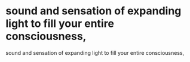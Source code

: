 # sound and sensation of expanding light to fill your entire consciousness,

sound and sensation of expanding light to fill your entire consciousness,